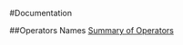 #Documentation

##Operators Names
[Summary of Operators](http://docs.oracle.com/javase/tutorial/java/nutsandbolts/opsummary.html)
